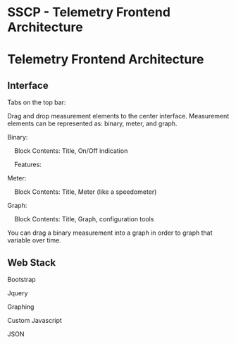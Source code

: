# SSCP - Telemetry Frontend Architecture

# Telemetry Frontend Architecture

## Interface

[](#h.9w6chc6m2vmt)

Tabs on the top bar:

Drag and drop measurement elements to the center interface. Measurement elements can be represented as: binary, meter, and graph.

Binary:

    Block Contents: Title, On/Off indication

    Features: 

Meter:

    Block Contents: Title, Meter (like a speedometer)

Graph:

    Block Contents: Title, Graph, configuration tools

You can drag a binary measurement into a graph in order to graph that variable over time.

## Web Stack

[](#h.si5qqvurc385)

Bootstrap

Jquery

Graphing

Custom Javascript

JSON

